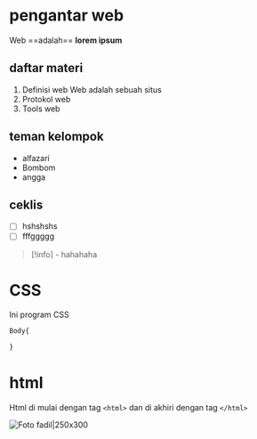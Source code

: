 
# pengantar web

Web ==adalah== **lorem ipsum**
## daftar materi
1. Definisi web
	Web adalah sebuah situs
2. Protokol web
3. Tools web

## teman kelompok 
- alfazari
- Bombom
- angga
## ceklis 

 - [ ] hshshshs
 - [ ] fffggggg 

 > [!info] - hahahaha



# CSS
Ini program CSS 

```css 
Body{

}
```
# html
Html di mulai dengan tag `<html>` dan di akhiri dengan tag `</html>`



![Foto fadil|250x300](Asset/fadil.jpg)



